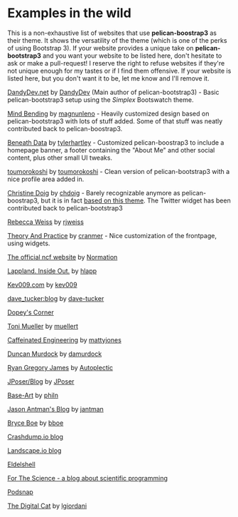 # Examples in the wild

This is a non-exhaustive list of websites that use **pelican-boostrap3** as their theme. It shows the versatility of
the theme (which is one of the perks of using Bootstrap 3). If your website provides a unique take on 
**pelican-bootstrap3** and you want your website to be listed here, don't hesitate to ask or make a pull-request! 
I reserve the right to refuse websites if they're not unique enough for my tastes or if I find them offensive. 
If your website is listed here, but you don't want it to be, let me know and I'll remove it.


[DandyDev.net](http://dandydev.net) by [DandyDev](https://github.com/DandyDev) (Main author of pelican-bootstrap3) - Basic pelican-bootstrap3 setup using the _Simplex_ Bootswatch theme.

[Mind Bending](http://mindbending.org/en) by [magnunleno](https://github.com/magnunleno) - Heavily customized design based on pelican-bootstrap3 with lots of stuff added. Some of that stuff was neatly contributed back to pelican-boostrap3.

[Beneath Data](http://beneathdata.com) by [tylerhartley](https://github.com/tylerhartley) - Customized pelican-boostrap3 to include a homepage banner, a footer containing the "About Me" and other social content, plus other small UI tweaks.

[toumorokoshi](http://toumorokoshi.github.io/) by [toumorokoshi](https://github.com/toumorokoshi) - Clean version of pelican-bootstrap3 with a nice profile area added in.

[Christine Doig](http://chdoig.github.io/) by [chdoig](https://github.com/chdoig) - Barely recognizable anymore as pelican-boostrap3, but it is in fact [based on this theme](http://chdoig.github.io/create-pelican-blog.html). The Twitter widget has been contributed back to pelican-bootstrap3

[Rebecca Weiss](http://www.rebeccaweiss.info/) by [rjweiss](https://github.com/rjweiss)

[Theory And Practice](http://theoryandpractice.org/) by [cranmer](https://github.com/cranmer) - Nice customization of the frontpage, using widgets.

[The official ncf website](http://www.ncf.io/) by [Normation](https://github.com/Normation)

[Lappland. Inside Out.](http://lappland.io/) by [hlapp](https://github.com/hlapp)

[Kev009.com](http://kev009.com/wp/) by [kev009](https://github.com/kev009)

[dave_tucker:blog](http://dtucker.co.uk/) by [dave-tucker](https://github.com/dave-tucker)

[Dopey's Corner](http://dopey.io/)

[Toni Mueller](http://www.tonimueller.org/) by [muellert](https://github.com/muellert)

[Caffeinated Engineering](http://caffeinatedengineering.com/) by [mattyjones](https://github.com/mattyjones)

[Duncan Murdock](http://www.duncanmurdock.name/) by [damurdock](https://github.com/damurdock)

[Ryan Gregory James](http://csc.ucdavis.edu/~rgjames/) by [Autoplectic](https://github.com/Autoplectic)

[JPoser/Blog](http://jposer.net/) by [JPoser](https://github.com/JPoser)

[Base-Art](http://base-art.net/) by [philn](https://github.com/philn)

[Jason Antman's Blog](http://blog.jasonantman.com/)  by [jantman](https://github.com/jantman)

[Bryce Boe](http://bryceboe.com/) by [bboe](https://github.com/bboe)

[Crashdump.io blog](http://blog.crashdump.io/)

[Landscape.io blog](https://blog.landscape.io/)

[Eldelshell](http://www.eldelshell.com/)

[For The Science - a blog about scientific programming](http://forthescience.org/blog/)

[Podsnap](http://blog.podsnap.com/)

[The Digital Cat](http://lgiordani.com/) by [lgiordani](https://github.com/lgiordani)


